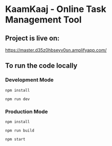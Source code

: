 # KaamKaaj - Online Task Management Tool

## Project is live on:
https://master.d35z0hbseyv0sn.amplifyapp.com/

## To run the code locally

### Development Mode

```shell
npm install
```

```shell
npm run dev
```

### Production Mode

```shell
npm install
```

```shell
npm run build
```

```shell
npm start
```